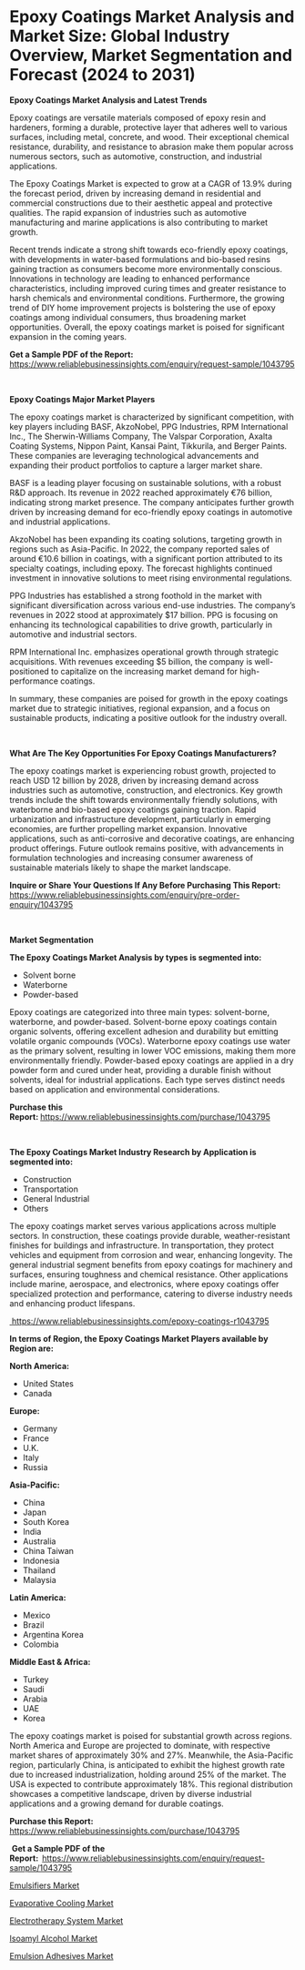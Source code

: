 <p><h1>Epoxy Coatings Market Analysis and Market Size: Global Industry Overview, Market Segmentation and Forecast (2024 to 2031)</h1></p><p><strong>Epoxy Coatings Market Analysis and Latest Trends</strong></p>
<p><p>Epoxy coatings are versatile materials composed of epoxy resin and hardeners, forming a durable, protective layer that adheres well to various surfaces, including metal, concrete, and wood. Their exceptional chemical resistance, durability, and resistance to abrasion make them popular across numerous sectors, such as automotive, construction, and industrial applications.</p><p>The Epoxy Coatings Market is expected to grow at a CAGR of 13.9% during the forecast period, driven by increasing demand in residential and commercial constructions due to their aesthetic appeal and protective qualities. The rapid expansion of industries such as automotive manufacturing and marine applications is also contributing to market growth. </p><p>Recent trends indicate a strong shift towards eco-friendly epoxy coatings, with developments in water-based formulations and bio-based resins gaining traction as consumers become more environmentally conscious. Innovations in technology are leading to enhanced performance characteristics, including improved curing times and greater resistance to harsh chemicals and environmental conditions. Furthermore, the growing trend of DIY home improvement projects is bolstering the use of epoxy coatings among individual consumers, thus broadening market opportunities. Overall, the epoxy coatings market is poised for significant expansion in the coming years.</p></p>
<p><strong>Get a Sample PDF of the Report:&nbsp;</strong> <a href="https://www.reliablebusinessinsights.com/enquiry/request-sample/1043795?utm_campaign=41&utm_medium=2&utm_source=Github&utm_content=ia&utm_term=14112024&utm_id=epoxy-coatings">https://www.reliablebusinessinsights.com/enquiry/request-sample/1043795</a></p>
<p>&nbsp;</p>
<p><strong>Epoxy Coatings Major Market Players</strong></p>
<p><p>The epoxy coatings market is characterized by significant competition, with key players including BASF, AkzoNobel, PPG Industries, RPM International Inc., The Sherwin-Williams Company, The Valspar Corporation, Axalta Coating Systems, Nippon Paint, Kansai Paint, Tikkurila, and Berger Paints. These companies are leveraging technological advancements and expanding their product portfolios to capture a larger market share.</p><p>BASF is a leading player focusing on sustainable solutions, with a robust R&D approach. Its revenue in 2022 reached approximately €76 billion, indicating strong market presence. The company anticipates further growth driven by increasing demand for eco-friendly epoxy coatings in automotive and industrial applications.</p><p>AkzoNobel has been expanding its coating solutions, targeting growth in regions such as Asia-Pacific. In 2022, the company reported sales of around €10.6 billion in coatings, with a significant portion attributed to its specialty coatings, including epoxy. The forecast highlights continued investment in innovative solutions to meet rising environmental regulations.</p><p>PPG Industries has established a strong foothold in the market with significant diversification across various end-use industries. The company’s revenues in 2022 stood at approximately $17 billion. PPG is focusing on enhancing its technological capabilities to drive growth, particularly in automotive and industrial sectors.</p><p>RPM International Inc. emphasizes operational growth through strategic acquisitions. With revenues exceeding $5 billion, the company is well-positioned to capitalize on the increasing market demand for high-performance coatings.</p><p>In summary, these companies are poised for growth in the epoxy coatings market due to strategic initiatives, regional expansion, and a focus on sustainable products, indicating a positive outlook for the industry overall.</p></p>
<p>&nbsp;</p>
<p><strong>What Are The Key Opportunities For Epoxy Coatings Manufacturers?</strong></p>
<p><p>The epoxy coatings market is experiencing robust growth, projected to reach USD 12 billion by 2028, driven by increasing demand across industries such as automotive, construction, and electronics. Key growth trends include the shift towards environmentally friendly solutions, with waterborne and bio-based epoxy coatings gaining traction. Rapid urbanization and infrastructure development, particularly in emerging economies, are further propelling market expansion. Innovative applications, such as anti-corrosive and decorative coatings, are enhancing product offerings. Future outlook remains positive, with advancements in formulation technologies and increasing consumer awareness of sustainable materials likely to shape the market landscape.</p></p>
<p><strong>Inquire or Share Your Questions If Any Before Purchasing This Report:</strong> <a href="https://www.reliablebusinessinsights.com/enquiry/pre-order-enquiry/1043795?utm_campaign=41&utm_medium=2&utm_source=Github&utm_content=ia&utm_term=14112024&utm_id=epoxy-coatings">https://www.reliablebusinessinsights.com/enquiry/pre-order-enquiry/1043795</a></p>
<p>&nbsp;</p>
<p><strong>Market Segmentation</strong></p>
<p><strong>The Epoxy Coatings Market Analysis by types is segmented into:</strong></p>
<p><ul><li>Solvent borne</li><li>Waterborne</li><li>Powder-based</li></ul></p>
<p><p>Epoxy coatings are categorized into three main types: solvent-borne, waterborne, and powder-based. Solvent-borne epoxy coatings contain organic solvents, offering excellent adhesion and durability but emitting volatile organic compounds (VOCs). Waterborne epoxy coatings use water as the primary solvent, resulting in lower VOC emissions, making them more environmentally friendly. Powder-based epoxy coatings are applied in a dry powder form and cured under heat, providing a durable finish without solvents, ideal for industrial applications. Each type serves distinct needs based on application and environmental considerations.</p></p>
<p><strong>Purchase this Report:&nbsp;</strong><a href="https://www.reliablebusinessinsights.com/purchase/1043795?utm_campaign=41&utm_medium=2&utm_source=Github&utm_content=ia&utm_term=14112024&utm_id=epoxy-coatings">https://www.reliablebusinessinsights.com/purchase/1043795</a></p>
<p>&nbsp;</p>
<p><strong>The Epoxy Coatings Market Industry Research by Application is segmented into:</strong></p>
<p><ul><li>Construction</li><li>Transportation</li><li>General Industrial</li><li>Others</li></ul></p>
<p><p>The epoxy coatings market serves various applications across multiple sectors. In construction, these coatings provide durable, weather-resistant finishes for buildings and infrastructure. In transportation, they protect vehicles and equipment from corrosion and wear, enhancing longevity. The general industrial segment benefits from epoxy coatings for machinery and surfaces, ensuring toughness and chemical resistance. Other applications include marine, aerospace, and electronics, where epoxy coatings offer specialized protection and performance, catering to diverse industry needs and enhancing product lifespans.</p></p>
<p><a href="https://www.reliablebusinessinsights.com/epoxy-coatings-r1043795?utm_campaign=41&utm_medium=2&utm_source=Github&utm_content=ia&utm_term=14112024&utm_id=epoxy-coatings">&nbsp;https://www.reliablebusinessinsights.com/epoxy-coatings-r1043795</a></p>
<p><strong>In terms of Region, the Epoxy Coatings Market Players available by Region are:</strong></p>
<p>
    <p> <strong> North America: </strong>
        <ul>
            <li>United States</li>
            <li>Canada</li>
        </ul>
        </p> 
    <p> <strong> Europe: </strong>
        <ul>
            <li>Germany</li>
            <li>France</li>
            <li>U.K.</li>
            <li>Italy</li>
            <li>Russia</li>
        </ul>
        </p> 
    <p> <strong> Asia-Pacific: </strong>
        <ul>
            <li>China</li>
            <li>Japan</li>
            <li>South Korea</li>
            <li>India</li>
            <li>Australia</li>
            <li>China Taiwan</li>
            <li>Indonesia</li>
            <li>Thailand</li>
            <li>Malaysia</li>
        </ul>
        </p> 
    <p> <strong> Latin America: </strong>
        <ul>
            <li>Mexico</li>
            <li>Brazil</li>
            <li>Argentina Korea</li>
            <li>Colombia</li>
        </ul>
        </p> 
    <p> <strong> Middle East & Africa: </strong>
        <ul>
            <li>Turkey</li>
            <li>Saudi</li>
            <li>Arabia</li>
            <li>UAE</li>
            <li>Korea</li>
        </ul>
    </p>
    </p>
<p><p>The epoxy coatings market is poised for substantial growth across regions. North America and Europe are projected to dominate, with respective market shares of approximately 30% and 27%. Meanwhile, the Asia-Pacific region, particularly China, is anticipated to exhibit the highest growth rate due to increased industrialization, holding around 25% of the market. The USA is expected to contribute approximately 18%. This regional distribution showcases a competitive landscape, driven by diverse industrial applications and a growing demand for durable coatings.</p></p>
<p><strong>Purchase this Report: </strong><a href="https://www.reliablebusinessinsights.com/purchase/1043795?utm_campaign=41&utm_medium=2&utm_source=Github&utm_content=ia&utm_term=14112024&utm_id=epoxy-coatings">https://www.reliablebusinessinsights.com/purchase/1043795</a></p>
<p>&nbsp;<strong>Get a Sample PDF of the Report:&nbsp;&nbsp;</strong><a href="https://www.reliablebusinessinsights.com/enquiry/request-sample/1043795?utm_campaign=41&utm_medium=2&utm_source=Github&utm_content=ia&utm_term=14112024&utm_id=epoxy-coatings">https://www.reliablebusinessinsights.com/enquiry/request-sample/1043795</a></p>
<p><strong></strong></p>
<p><p><a href="https://github.com/nicoletavirag/Market-Research-Report-List-5/blob/main/emulsifiers-market.md?utm_campaign=41&utm_medium=2&utm_source=Github&utm_content=ia&utm_term=14112024&utm_id=epoxy-coatings">Emulsifiers Market</a></p><p><a href="https://issuu.com/reportprime-2/docs/evaporative-cooling-market-size-203_cfde56c5a07181?utm_campaign=41&utm_medium=2&utm_source=Github&utm_content=ia&utm_term=14112024&utm_id=epoxy-coatings">Evaporative Cooling Market</a></p><p><a href="https://issuu.com/reportprime-2/docs/electrotherapy-system-market-size-2_621f6fee4e1439?utm_campaign=41&utm_medium=2&utm_source=Github&utm_content=ia&utm_term=14112024&utm_id=epoxy-coatings">Electrotherapy System Market</a></p><p><a href="https://www.linkedin.com/pulse/isoamyl-alcohol-market-industry-landscape-growth-trajectories-qewkf?utm_campaign=41&utm_medium=2&utm_source=Github&utm_content=ia&utm_term=14112024&utm_id=epoxy-coatings">Isoamyl Alcohol Market</a></p><p><a href="https://github.com/RunaHaque64/Market-Research-Report-List-1/blob/main/emulsion-adhesives-market.md?utm_campaign=41&utm_medium=2&utm_source=Github&utm_content=ia&utm_term=14112024&utm_id=epoxy-coatings">Emulsion Adhesives Market</a></p></p>
